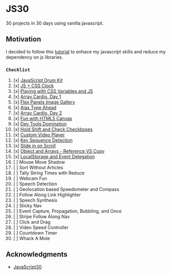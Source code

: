 # JS30

30 projects in 30 days using vanilla javascript.

## Motivation

I decided to  follow this [tutorial](https://JavaScript30.com) to enhace my javascript skills and reduce my dependency on js libraries.


### `Checklist`

1. [x] [JavaScript Drum Kit](drums/)
2. [x] [JS + CSS Clock](clock/)
3. [x] [Playing with CSS Variables and JS](css%20variables/)
4. [x] [Array Cardio, Day 1](Array%20Cardio%20Day%201/)
5. [x] [Flex Panels Image Gallery](Flex%20Panel%20Gallery/)
6. [x] [Ajax Type Ahead](Type%20Ahead/)
7. [x] [Array Cardio, Day 2](Array%20Cardio%20Day%202/)
8. [x] [Fun with HTML5 Canvas](Canvas/)
9. [x] [ Dev Tools Domination](DevTools/)
10. [x] [Hold Shift and Check Checkboxes](HoldShiftCheckboxes/)
11. [x] [Custom Video Player](Custom%20Video%20Player/)
12. [x] [Key Sequence Detection](keySequenceDetection/)
13. [x] [Slide in on Scroll](SlideInScroll/)
14. [x] [Object and Arrays - Reference VS Copy](refVsCopy/) 
15. [x] [LocalStorage and Event Delegation](localstorage/)
16. [ ] Mouse Move Shadow 
17. [ ] Sort Without Articles
18. [ ] Tally String Times with Reduce
19. [ ] Webcam Fun
20. [ ] Speech Detection
21. [ ] Geolocation based Speedometer and Compass
22. [ ] Follow Along Link Highlighter
23. [ ] Speech Synthesis
24. [ ] Sticky Nav
25. [ ] Event Capture, Propagation, Bubbling, and Once
26. [ ] Stripe Follow Along Nav
27. [ ] Click and Drag
28. [ ] Video Speed Controller
29. [ ] Countdown Timer
30. [ ] Whack A Mole



## Acknowledgments

* [JavaScript30](https://javascript30.com/)
